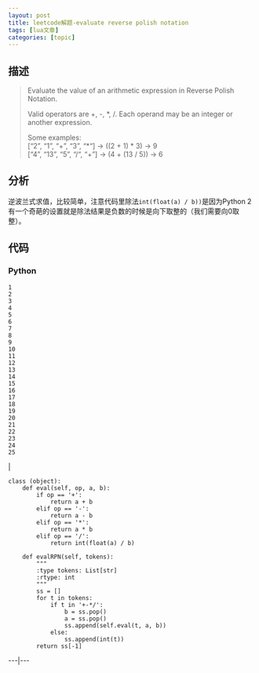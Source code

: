 ```yaml
---
layout: post
title: leetcode解题-evaluate reverse polish notation 
tags: [lua文章]
categories: [topic]
---
```

## 描述

> Evaluate the value of an arithmetic expression in Reverse Polish Notation.
>
> Valid operators are +, -, *, /. Each operand may be an integer or another
> expression.
>
> Some examples:  
>  [“2”, “1”, “+”, “3”, “*“] -> ((2 + 1) * 3) -> 9  
>  [“4”, “13”, “5”, “/“, “+”] -> (4 + (13 / 5)) -> 6

## 分析

逆波兰式求值，比较简单，注意代码里除法`int(float(a) / b))`是因为Python
2有一个奇葩的设置就是除法结果是负数的时候是向下取整的（我们需要向0取整）。

## 代码

### Python

    
    
    1  
    2  
    3  
    4  
    5  
    6  
    7  
    8  
    9  
    10  
    11  
    12  
    13  
    14  
    15  
    16  
    17  
    18  
    19  
    20  
    21  
    22  
    23  
    24  
    25  
    

|

    
    
    class (object):  
        def eval(self, op, a, b):  
            if op == '+':  
                return a + b  
            elif op == '-':  
                return a - b  
            elif op == '*':  
                return a * b  
            elif op == '/':  
                return int(float(a) / b)  
      
        def evalRPN(self, tokens):  
            """  
            :type tokens: List[str]  
            :rtype: int  
            """  
            ss = []  
            for t in tokens:  
                if t in '+-*/':  
                    b = ss.pop()  
                    a = ss.pop()  
                    ss.append(self.eval(t, a, b))  
                else:  
                    ss.append(int(t))  
            return ss[-1]  
      
  
---|---